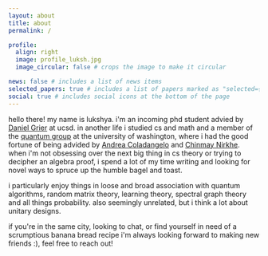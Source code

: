 ```yaml
---
layout: about
title: about
permalink: /

profile:
  align: right
  image: profile_luksh.jpg
  image_circular: false # crops the image to make it circular

news: false # includes a list of news items
selected_papers: true # includes a list of papers marked as "selected={true}"
social: true # includes social icons at the bottom of the page
---
```


hello there! my name is lukshya. i'm an incoming phd student advied by [Daniel Grier]() at ucsd. in another life i studied cs and math and a member of the [quantum group](https://quantum.cs.washington.edu/) at the university of washington, where i had the good fortune of being advided by [Andrea Coladangelo](https://www.andreacoladangelo.com/) and [Chinmay Nirkhe](https://homes.cs.washington.edu/~nirkhe/). when i'm not obsessing over the next big thing in cs theory or trying to decipher an algebra proof, i spend a lot of my time writing and looking for novel ways to spruce up the humble bagel and toast. 

i particularly enjoy things in loose and broad association with quantum algorithms, random matrix theory, learning theory, spectral graph theory and all things probability. also seemingly unrelated, but i think a lot about unitary designs. 

if you're in the same city, looking to chat, or find yourself in need of a scrumptious banana bread recipe i'm always looking forward to making new friends :), feel free to reach out! 
